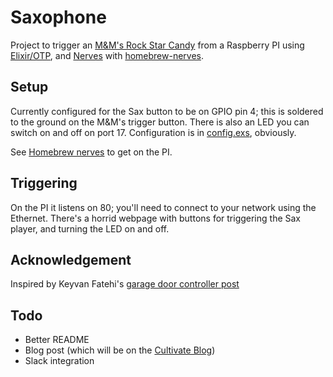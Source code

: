 # Saxophone

Project to trigger an [M&M's Rock Star Candy](http://www.amazon.com/Candy-Rific-Rockstar-0-53-Ounce/dp/B009YFI9ZU) from a Raspberry PI using [Elixir/OTP](http://elixir-lang.org), and [Nerves](http://nerves-project.org) with [homebrew-nerves](https://github.com/nerves-project/homebrew-nerves).

## Setup

Currently configured for the Sax button to be on GPIO pin 4; this is soldered to the ground on the M&M's trigger button. There is also an LED you can switch on and off on port 17. Configuration is in [config.exs](blob/master/config/config.exs), obviously.

See [Homebrew nerves](https://github.com/nerves-project/homebrew-nerves) to get on the PI.

## Triggering

On the PI it listens on 80; you'll need to connect to your network using the Ethernet. There's a horrid webpage with buttons for triggering the Sax player, and turning the LED on and off.

## Acknowledgement

Inspired by Keyvan Fatehi's [garage door controller post](http://keyvanfatehi.com/2015/12/17/wifi-garage-door/)

## Todo

* Better README
* Blog post (which will be on the [Cultivate Blog](http://www.cultivatehq.com/posts/))
* Slack integration
